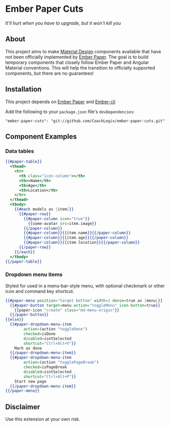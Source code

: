 # Ember Paper Cuts
*It'll hurt when you have to upgrade, but it won't kill you*

## About
This project aims to make [Material Design](https://www.google.com/design/spec/material-design/introduction.html) components available that have not been officially implemented by [Ember Paper](https://github.com/miguelcobain/ember-paper). The goal is to build temporary components that closely follow Ember Paper and Angular Material conventions. This will help the transition to officially supported components, but there are no guarantees!

## Installation

This project depends on [Ember Paper](https://github.com/miguelcobain/ember-paper) and [Ember-cli](https://github.com/ember-cli/ember-cli)

Add the following to your `package.json` file's `devDependencies`:

`"ember-paper-cuts": "git://github.com/CoachLogix/ember-paper-cuts.git"`

## Component Examples

### Data tables

```hbs
{{#paper-table}}
  <thead>
    <tr>
      <th class="icon-column"></th>
      <th>>Name</th>
      <th>Age</th>
      <th>Location</th>
    </tr>
  </thead>
  <tbody>
    {{#each models as |item|}}
      {{#paper-row}}
        {{#paper-column icon="true"}}
          {{some-avatar src=item.image}}
        {{/paper-column}}
        {{#paper-column}}{{item.name}}{{/paper-column}}
        {{#paper-column}}{{item.age}}{{/paper-column}}
        {{#paper-column}}{{item.location}}{{/paper-column}}
      {{/paper-row}}
    {{/each}}
  </tbody>
{{/paper-table}}
```

### Dropdown menu items
Styled for used in a menu-bar-style menu, with optional  checkmark or other icon and command key shortcut.

```hbs
{{#paper-menu position="target bottom" width=2 dense=true as |menu|}}
  {{#paper-button target=menu action="toggleMenu" icon-button=true}}
    {{paper-icon "create" class="md-menu-origin"}}
  {{/paper-button}}
{{else}}
  {{#paper-dropdown-menu-item
        action=(action "toggleDone")
        checked=isDone
        disabled=isntSelected
        shortcut="Ctrl+Alt+V"}}
    Mark as done
  {{/paper-dropdown-menu-item}}
  {{#paper-dropdown-menu-item
        action=(action "togglePageBreak")
        checked=isPageBreak
        disabled=isntSelected
        shortcut="Ctrl+Alt+P"}}
    Start new page
  {{/paper-dropdown-menu-item}}
{{/paper-menu}}
```

## Disclaimer

Use this extension at your own risk.
